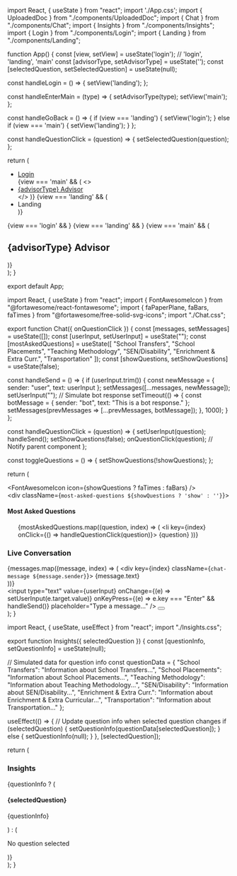 import React, { useState } from "react";
import './App.css';
import { UploadedDoc } from "./components/UploadedDoc";
import { Chat } from "./components/Chat";
import { Insights } from "./components/Insights";
import { Login } from "./components/Login";
import { Landing } from "./components/Landing";

function App() {
  const [view, setView] = useState('login'); // 'login', 'landing', 'main'
  const [advisorType, setAdvisorType] = useState('');
  const [selectedQuestion, setSelectedQuestion] = useState(null);

  const handleLogin = () => {
    setView('landing');
  };

  const handleEnterMain = (type) => {
    setAdvisorType(type);
    setView('main');
  };

  const handleGoBack = () => {
    if (view === 'landing') {
      setView('login');
    } else if (view === 'main') {
      setView('landing');
    }
  };

  const handleQuestionClick = (question) => {
    setSelectedQuestion(question);
  };

  return (
    <div className="app">
      <nav className="breadcrumbs">
        <ul>
          <li>
            <a href="#" onClick={handleGoBack}>
              Login
            </a>
          </li>
          {view === 'main' && (
            <>
              <li>
                <a href="#">
                  {advisorType} Advisor
                </a>
              </li>
            </>
          )}
          {view === 'landing' && (
            <li>
              <a>Landing</a>
            </li>
          )}
        </ul>
      </nav>
      {view === 'login' && <Login onLogin={handleLogin} />}
      {view === 'landing' && <Landing onEnterMain={handleEnterMain} />}
      {view === 'main' && (
        <div className="main-container">
          <h2 className="advisor-heading">{advisorType} Advisor</h2>
          <UploadedDoc />
          <Chat onQuestionClick={handleQuestionClick} />
          <Insights selectedQuestion={selectedQuestion} />
        </div>
      )}
    </div>
  );
}

export default App;






import React, { useState } from "react";
import { FontAwesomeIcon } from "@fortawesome/react-fontawesome";
import { faPaperPlane, faBars, faTimes } from "@fortawesome/free-solid-svg-icons";
import "./Chat.css";

export function Chat({ onQuestionClick }) {
  const [messages, setMessages] = useState([]);
  const [userInput, setUserInput] = useState("");
  const [mostAskedQuestions] = useState([
    "School Transfers",
    "School Placements",
    "Teaching Methodology",
    "SEN/Disability",
    "Enrichment & Extra Curr.",
    "Transportation"
  ]);
  const [showQuestions, setShowQuestions] = useState(false);

  const handleSend = () => {
    if (userInput.trim()) {
      const newMessage = { sender: "user", text: userInput };
      setMessages([...messages, newMessage]);
      setUserInput("");
      // Simulate bot response
      setTimeout(() => {
        const botMessage = { sender: "bot", text: "This is a bot response." };
        setMessages(prevMessages => [...prevMessages, botMessage]);
      }, 1000);
    }
  };

  const handleQuestionClick = (question) => {
    setUserInput(question);
    handleSend();
    setShowQuestions(false);
    onQuestionClick(question); // Notify parent component
  };

  const toggleQuestions = () => {
    setShowQuestions(!showQuestions);
  };

  return (
    <div className="chat-container">
      <div className="hamburger-menu" onClick={toggleQuestions}>
        <FontAwesomeIcon icon={showQuestions ? faTimes : faBars} />
      </div>
      <div className={`most-asked-questions ${showQuestions ? 'show' : ''}`}>
        <h4>Most Asked Questions</h4>
        <ul>
          {mostAskedQuestions.map((question, index) => (
            <li key={index} onClick={() => handleQuestionClick(question)}>
              {question}
            </li>
          ))}
        </ul>
      </div>
      <div className="chat-content">
        <h3>Live Conversation</h3>
        <div className="chat-messages">
          {messages.map((message, index) => (
            <div key={index} className={`chat-message ${message.sender}`}>
              {message.text}
            </div>
          ))}
        </div>
        <div className="chat-input">
          <input
            type="text"
            value={userInput}
            onChange={(e) => setUserInput(e.target.value)}
            onKeyPress={(e) => e.key === "Enter" && handleSend()}
            placeholder="Type a message..."
          />
          <button onClick={handleSend}><FontAwesomeIcon icon={faPaperPlane} /></button>
        </div>
      </div>
    </div>
  );
}








import React, { useState, useEffect } from "react";
import "./Insights.css";

export function Insights({ selectedQuestion }) {
  const [questionInfo, setQuestionInfo] = useState(null);

  // Simulated data for question info
  const questionData = {
    "School Transfers": "Information about School Transfers...",
    "School Placements": "Information about School Placements...",
    "Teaching Methodology": "Information about Teaching Methodology...",
    "SEN/Disability": "Information about SEN/Disability...",
    "Enrichment & Extra Curr.": "Information about Enrichment & Extra Curricular...",
    "Transportation": "Information about Transportation..."
  };

  useEffect(() => {
    // Update question info when selected question changes
    if (selectedQuestion) {
      setQuestionInfo(questionData[selectedQuestion]);
    } else {
      setQuestionInfo(null);
    }
  }, [selectedQuestion]);

  return (
    <div className="insights-container">
      <h3>Insights</h3>
      {questionInfo ? (
        <div className="question-info">
          <h4>{selectedQuestion}</h4>
          <p>{questionInfo}</p>
        </div>
      ) : (
        <p>No question selected</p>
      )}
    </div>
  );
}

